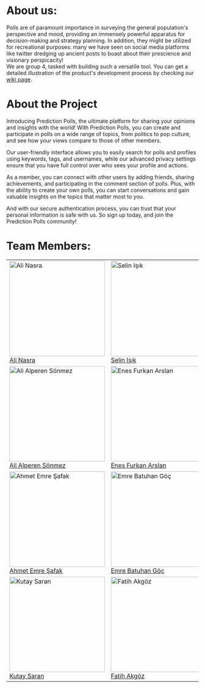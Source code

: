 # About us:
Polls are of paramount importance in surveying the general population's perspective and mood, providing an immensely powerful apparatus for decision-making and strategy planning. In addition, they might be utilized for recreational purposes: many we have seen on social media platforms like twitter dredging up ancient posts to boast about their prescience and visionary perspicacity!<br>
We are group 4, tasked with building such a versatile tool. You can get a detailed illustration of the product's development process by checking our [wiki page](https://github.com/bounswe/bounswe2023group4/wiki).

# About the Project
Introducing Prediction Polls, the ultimate platform for sharing your opinions and insights with the world! With Prediction Polls, you can create and participate in polls on a wide range of topics, from politics to pop culture, and see how your views compare to those of other members.

Our user-friendly interface allows you to easily search for polls and profiles using keywords, tags, and usernames, while our advanced privacy settings ensure that you have full control over who sees your profile and actions.

As a member, you can connect with other users by adding friends, sharing achievements, and participating in the comment section of polls. Plus, with the ability to create your own polls, you can start conversations and gain valuable insights on the topics that matter most to you.

And with our secure authentication process, you can trust that your personal information is safe with us. So sign up today, and join the Prediction Polls community!

# Team Members:


<table>
<tr>
<td><div><img width="250" height="250" alt="Ali Nasra" src="https://avatars.githubusercontent.com/u/52269552?s=400&u=ec67962d319ce2e44b0b3bc6ca58f044001b0fcd&v=4"> </div><a href="https://github.com/bounswe/bounswe2023group4/wiki/Ali-Nasra">Ali Nasra</a></td>
<td><div><img width="250" height="250" alt="Selin Işık"  src="https://user-images.githubusercontent.com/56879777/222929548-706f3fae-a26a-491c-abbd-c53d178a0131.jpg"> </div><a href="https://github.com/bounswe/bounswe2023group4/wiki/Selin-I%C5%9F%C4%B1k">Selin Işık</a></td>
<td><div><img width="250" height="250" alt="Serhat Hebun Şimşek" src="https://github.com/bounswe/bounswe2023group4/assets/56879777/d297ce15-9129-4472-835d-c493f8464bfd"> </div><a href="https://github.com/bounswe/bounswe2023group4/wiki/Serhat-Hebun-%C5%9Eim%C5%9Fek">Serhat Hebun Şimşek</a></td>
</tr>

<tr>
<td><div><img width="250" height="250" alt="Ali Alperen Sönmez" src="https://avatars.githubusercontent.com/u/72912553?s=400&u=7573920cab3e8bc906ef682e4aca0a1f00678aa6&v=4"> </div><a href="https://github.com/bounswe/bounswe2023group4/wiki/Ali-Alperen-S%C3%B6nmez">Ali Alperen Sönmez</a></td>
<td><div><img width="250" height="250" alt="Enes Furkan Arslan" src="https://user-images.githubusercontent.com/56879777/226205537-1629a321-8b0b-4efe-8d29-082fa0e3f0ca.jpg"> </div><a href="https://github.com/bounswe/bounswe2023group4/wiki/Enes-Furkan-Arslan">Enes Furkan Arslan</a></td>
<td><div><img width="250" height="250" alt="Şefik Palazoğlu" src="https://github.com/bounswe/bounswe2023group4/assets/56879777/f6610c80-cba0-43af-8dea-eb26abf83c46"> </div><a href="https://github.com/bounswe/bounswe2023group4/wiki/%C5%9Eefik-Palazo%C4%9Flu">Şefik Palazoğlu</a></td>
</tr>
<tr>
<td><div><img width="250" height="250" alt="Ahmet Emre Şafak" src="https://user-images.githubusercontent.com/56879777/222963327-9573a886-26a2-480d-a974-95c7d271e2aa.jpg"> </div><a href="https://github.com/bounswe/bounswe2023group4/wiki/Ahmet-Emre-%C5%9Eafak">Ahmet Emre Şafak</a></td>
<td><div><img width="250" height="250" alt="Emre Batuhan Göç" src="https://github.com/bounswe/bounswe2023group4/assets/56879777/13d91988-897a-42ec-b23a-ca932a425a1c"> </div><a href="https://github.com/bounswe/bounswe2023group4/wiki/Emre-Batuhan-G%C3%B6%C3%A7">Emre Batuhan Göç</a></td>
<td><div><img width="250" height="250" alt="Yiğit Şekerci" src="https://github.com/bounswe/bounswe2023group4/assets/56879777/4b586dba-287b-4081-be40-4daec8a34a8b"> </div><a href="https://github.com/bounswe/bounswe2023group4/wiki/Yi%C4%9Fit-%C5%9Eekerci">Yiğit Şekerci</a></td>
</tr>
<tr>
<td><div><img width="250" height="250" alt="Kutay Saran" src="https://github.com/bounswe/bounswe2023group4/assets/56879777/ec5307ac-e088-4a28-8a5c-235d495af493"> </div><a href="https://github.com/bounswe/bounswe2023group4/wiki/Kutay-Saran">Kutay Saran</a></td>
<td><div><img width="250" height="250" alt="Fatih Akgöz" src="https://github.com/bounswe/bounswe2023group4/assets/44064984/6c9cd282-c29b-44e5-98b7-090f1dda7837"> </div><a href="https://github.com/bounswe/bounswe2023group4/wiki/Fatih-Akg%C3%B6z">Fatih Akgöz</a></td>
</tr>

</table
